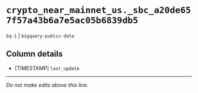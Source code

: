 # `crypto_near_mainnet_us._sbc_a20de657f57a43b6a7e5ac05b6839db5`
`bq-1` | `bigquery-public-data`

## Column details
* [TIMESTAMP] `last_update`

-------------------------------------------------------------------------------
*Do not make edits above this line.*
